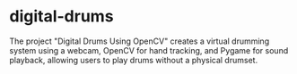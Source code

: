 # digital-drums
The project "Digital Drums Using OpenCV" creates a virtual drumming system using a webcam, OpenCV for hand tracking, and Pygame for sound playback, allowing users to play drums without a physical drumset.
